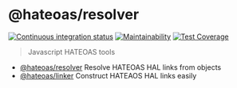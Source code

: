 # @hateoas/resolver

[![Continuous integration status](https://github.com/just-paja/hateoas/actions/workflows/integration.yml/badge.svg)](https://github.com/just-paja/hateoas/actions/workflows/integration.yml)
[![Maintainability](https://api.codeclimate.com/v1/badges/39a91265618bf728f48d/maintainability)](https://codeclimate.com/github/just-paja/hateoas/maintainability)
[![Test Coverage](https://api.codeclimate.com/v1/badges/39a91265618bf728f48d/test_coverage)](https://codeclimate.com/github/just-paja/hateoas/test_coverage)

> Javascript HATEOAS tools

* [@hateoas/resolver](./packages/resolver) Resolve HATEOAS HAL links from objects
* [@hateoas/linker](./packages/linker) Construct HATEAOS HAL links easily
